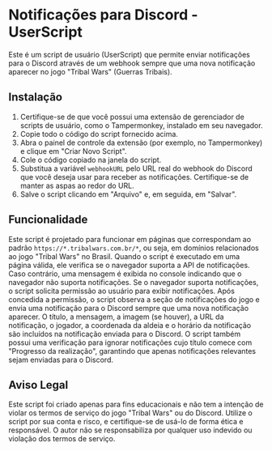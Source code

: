 # Notificações para Discord - UserScript

Este é um script de usuário (UserScript) que permite enviar notificações para o Discord através de um webhook sempre que uma nova notificação aparecer no jogo "Tribal Wars" (Guerras Tribais).

## Instalação

1. Certifique-se de que você possui uma extensão de gerenciador de scripts de usuário, como o Tampermonkey, instalado em seu navegador.
2. Copie todo o código do script fornecido acima.
3. Abra o painel de controle da extensão (por exemplo, no Tampermonkey) e clique em "Criar Novo Script".
4. Cole o código copiado na janela do script.
5. Substitua a variável `webhookURL` pelo URL real do webhook do Discord que você deseja usar para receber as notificações. Certifique-se de manter as aspas ao redor do URL.
6. Salve o script clicando em "Arquivo" e, em seguida, em "Salvar".

## Funcionalidade

Este script é projetado para funcionar em páginas que correspondam ao padrão `https://*.tribalwars.com.br/*`, ou seja, em domínios relacionados ao jogo "Tribal Wars" no Brasil. 
Quando o script é executado em uma página válida, ele verifica se o navegador suporta a API de notificações. Caso contrário, uma mensagem é exibida no console indicando que o navegador não suporta notificações.
Se o navegador suporta notificações, o script solicita permissão ao usuário para exibir notificações. Após concedida a permissão, o script observa a seção de notificações do jogo e envia uma notificação para o Discord sempre que uma nova notificação aparecer.
O título, a mensagem, a imagem (se houver), a URL da notificação, o jogador, a coordenada da aldeia e o horário da notificação são incluídos na notificação enviada para o Discord.
O script também possui uma verificação para ignorar notificações cujo título comece com "Progresso da realização", garantindo que apenas notificações relevantes sejam enviadas para o Discord.

## Aviso Legal

Este script foi criado apenas para fins educacionais e não tem a intenção de violar os termos de serviço do jogo "Tribal Wars" ou do Discord. Utilize o script por sua conta e risco, e certifique-se de usá-lo de forma ética e responsável. O autor não se responsabiliza por qualquer uso indevido ou violação dos termos de serviço.
